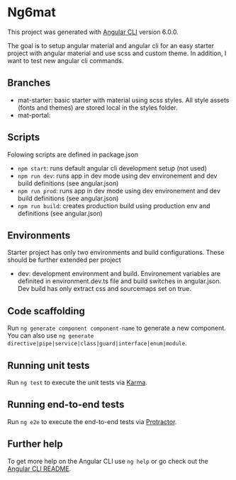 # Ng6mat

This project was generated with [Angular CLI](https://github.com/angular/angular-cli) version 6.0.0.

The goal is to setup angular material and angular cli for an easy starter project with angular material and use scss and custom theme. In addition, I want to test new angular cli commands.

## Branches

- mat-starter: basic starter with material using scss styles. All style assets (fonts and themes) are stored local in the styles folder.  
- mat-portal: 


## Scripts

Folowing scripts are defined in package.json
- `npm start`: runs default angular cli development setup (not used)
- `npm run dev`: runs app in dev mode using dev environement and dev build definitions (see angular.json)
- `npm run prod`: runs app in dev mode using dev environement and dev build definitions (see angular.json)
- `npm run build`: creates production build using production env and  definitions (see angular.json)


## Environments

Starter project has only two environments and build configurations. These should be further extended per project

- dev: development environment and build. Environement variables are definited in environment.dev.ts file and build switches in angular.json. Dev build has only extract css and sourcemaps set on true.


## Code scaffolding

Run `ng generate component component-name` to generate a new component. You can also use `ng generate directive|pipe|service|class|guard|interface|enum|module`.

## Running unit tests

Run `ng test` to execute the unit tests via [Karma](https://karma-runner.github.io).

## Running end-to-end tests

Run `ng e2e` to execute the end-to-end tests via [Protractor](http://www.protractortest.org/).

## Further help

To get more help on the Angular CLI use `ng help` or go check out the [Angular CLI README](https://github.com/angular/angular-cli/blob/master/README.md).
